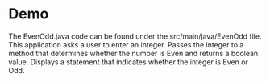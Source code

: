 # Demo
The EvenOdd.java code can be found under the src/main/java/EvenOdd file.
This application asks a user to enter an integer. Passes the integer to a method that determines whether the number is Even and returns a boolean value. Displays a statement that indicates whether the integer is Even or Odd.

